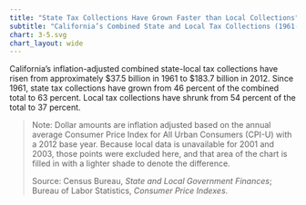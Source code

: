```yaml
---
title: "State Tax Collections Have Grown Faster than Local Collections"
subtitle: "California’s Combined State and Local Tax Collections (1961-2012, in 2012 Dollars)"
chart: 3-5.svg
chart_layout: wide
---
```

California’s inflation-adjusted combined state-local tax collections have risen from approximately $37.5 billion in 1961 to $183.7 billion in 2012. Since 1961, state tax collections have grown from 46 percent of the combined total to 63 percent. Local tax collections have shrunk from 54 percent of the total to 37 percent.

> Note: Dollar amounts are inflation adjusted based on the annual average Consumer Price Index for All Urban Consumers (CPI-U) with a 2012 base year. Because local data is unavailable for 2001 and 2003, those points were excluded here, and that area of the chart is filled in with a lighter shade to denote the difference.
>
> Source: Census Bureau, *State and Local Government Finances*; Bureau of Labor Statistics, *Consumer Price Indexes*.
